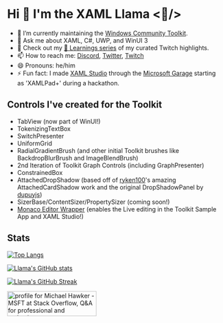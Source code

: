 # Hi 👋 I'm the XAML Llama <🦙/>

<!--
**michael-hawker/michael-hawker** is a ✨ _special_ ✨ repository because its `README.md` (this file) appears on your GitHub profile.

Here are some ideas to get you started:
- 🌱 I’m currently learning ...
- 👯 I’m looking to collaborate on ...
- 🤔 I’m looking for help with ... 
-->

- 🔭 I’m currently maintaining the [Windows Community Toolkit](https://aka.ms/windowstoolkit).
- 💬 Ask me about XAML, C#, UWP, and WinUI 3
- 🦙 Check out my [🦙 Learnings series](https://www.twitch.tv/collections/xbkwqgT9QRbxUw) of my curated Twitch highlights.
- 📫 How to reach me: [Discord](https://discord.gg/zBA5aCn), [Twitter](https://twitter.com/XAMLLlama), [Twitch](https://twitch.tv/XAMLLlama)
- 😄 Pronouns: he/him
- ⚡ Fun fact: I made [XAML Studio](https://aka.ms/xamlstudio) through the [Microsoft Garage](https://www.microsoft.com/en-us/garage/profiles/xaml-studio/) starting as 'XAMLPad+' during a hackathon.

## Controls I've created for the Toolkit

- TabView (now part of WinUI!)
- TokenizingTextBox
- SwitchPresenter
- UniformGrid
- RadialGradientBrush (and other initial Toolkit brushes like BackdropBlurBrush and ImageBlendBrush)
- 2nd Iteration of Toolkit Graph Controls (including GraphPresenter)
- ConstrainedBox
- AttachedDropShadow (based off of [ryken100](https://github.com/Ryken100)'s amazing AttachedCardShadow work and the original DropShadowPanel by [dupuyjs](https://github.com/dupuyjs))
- SizerBase/ContentSizer/PropertySizer (coming soon!)
- [Monaco Editor Wrapper](https://github.com/hawkerm/monaco-editor-uwp) (enables the Live editing in the Toolkit Sample App and XAML Studio!)

## Stats

[![Top Langs](https://github-readme-stats.vercel.app/api/top-langs/?username=michael-hawker&layout=compact&theme=buefy)](https://github.com/anuraghazra/github-readme-stats)

[![Llama's GitHub stats](https://github-readme-stats.vercel.app/api?username=michael-hawker&show_icons=true&theme=buefy)](https://github.com/anuraghazra/github-readme-stats)

[![Llama's GitHub Streak](https://github-readme-streak-stats.herokuapp.com?user=michael-hawker&theme=buefy)](https://git.io/streak-stats)

<a href="https://stackoverflow.com/users/8798708/michael-hawker-msft"><img src="https://stackoverflow.com/users/flair/8798708.png" width="208" height="58" alt="profile for Michael Hawker - MSFT at Stack Overflow, Q&amp;A for professional and enthusiast programmers" title="profile for Michael Hawker - MSFT at Stack Overflow, Q&amp;A for professional and enthusiast programmers"></a>
